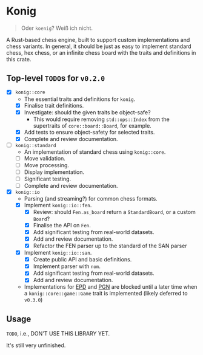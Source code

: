 # Konig
> Oder `koenig`? Weiß ich nicht.

A Rust-based chess engine, built to support custom implementations and chess variants. In general, it should be just as easy to implement standard chess, hex chess, or an infinite chess board with the traits and definitions in this crate.

## Top-level `TODO`s for `v0.2.0`
- [x] `konig::core`
  - The essential traits and definitions for `konig`.
  - [x] Finalise trait definitions.
  - [x] Investigate: should the given traits be object-safe?
    - This would require removing `std::ops::Index` from the supertraits of `core::board::Board`, for example.
  - [x] Add tests to ensure object-safety for selected traits.
  - [x] Complete and review documentation.
- [ ] `konig::standard`
  - An implementation of standard chess using `konig::core`.
  - [ ] Move validation.
  - [ ] Move processing.
  - [ ] Display implementation.
  - [ ] Significant testing.
  - [ ] Complete and review documentation.
- [x] `konig::io`
  - Parsing (and streaming?) for common chess formats.
  - [x] Implement `konig::io::fen`.
    - [x] Review: should `Fen.as_board` return a `StandardBoard`, or a custom `Board`?
    - [x] Finalise the API on `Fen`.
    - [x] Add significant testing from real-world datasets.
    - [x] Add and review documentation.
    - [x] Refactor the FEN parser up to the standard of the SAN parser
  - [x] Implement `konig::io::san`.
    - [x] Create public API and basic definitions.
    - [x] Implement parser with `nom`.
    - [x] Add significant testing from real-world datasets.
    - [x] Add and review documentation.
  - Implementations for [EPD](https://www.chessprogramming.org/Extended_Position_Description) and [PGN](https://www.chessprogramming.org/Portable_Game_Notation) are blocked until a later time when a `konig::core::game::Game` trait is implemented (likely deferred to `v0.3.0`)

## Usage
`TODO`, i.e., DON'T USE THIS LIBRARY YET.

It's still very unfinished.
